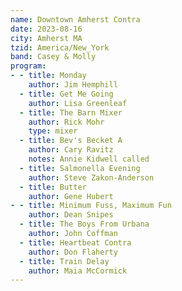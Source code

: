 ```yaml
---
name: Downtown Amherst Contra
date: 2023-08-16
city: Amherst MA
tzid: America/New_York
band: Casey & Molly
program:
- - title: Monday
    author: Jim Hemphill
  - title: Get Me Going
    author: Lisa Greenleaf
  - title: The Barn Mixer
    author: Rick Mohr
    type: mixer
  - title: Bev's Becket A
    author: Cary Ravitz
    notes: Annie Kidwell called
  - title: Salmonella Evening
    author: Steve Zakon-Anderson
  - title: Butter
    author: Gene Hubert
- - title: Minimum Fuss, Maximum Fun
    author: Dean Snipes
  - title: The Boys From Urbana
    author: John Coffman
  - title: Heartbeat Contra
    author: Don Flaherty
  - title: Train Delay
    author: Maia McCormick
---
```


